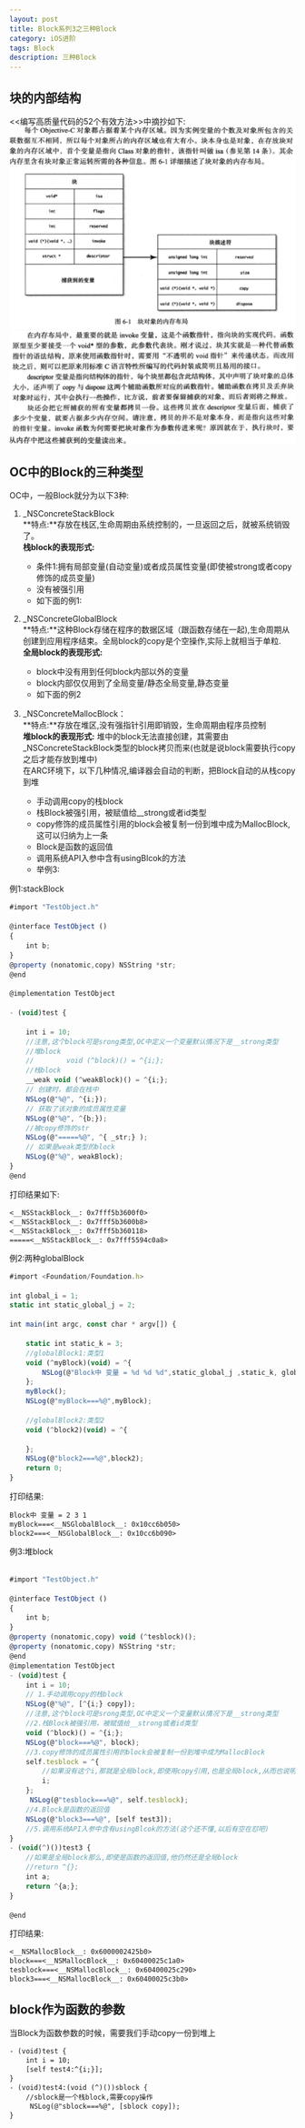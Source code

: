 ```yaml
---
layout: post
title: Block系列3之三种Block
category: iOS进阶
tags: Block
description: 三种Block
---
```

## 块的内部结构
<<编写高质量代码的52个有效方法>>中摘抄如下:
![图一](https://raw.githubusercontent.com/zhoghua123/imgsBed/master/block1.png)
![图二](https://raw.githubusercontent.com/zhoghua123/imgsBed/master/block2.png)
![图三](https://raw.githubusercontent.com/zhoghua123/imgsBed/master/block3.png)
## OC中的Block的三种类型

OC中，一般Block就分为以下3种:

1. _NSConcreteStackBlock    
    **特点:**存放在栈区,生命周期由系统控制的，一旦返回之后，就被系统销毁了。     
    **栈block的表现形式:**
    * 条件1:拥有局部变量(自动变量)或者成员属性变量(即使被strong或者copy修饰的成员变量)
    * 没有被强引用
    * 如下面的例1:
2. _NSConcreteGlobalBlock      
    **特点:**这种Block存储在程序的数据区域（跟函数存储在一起),生命周期从创建到应用程序结束。全局block的copy是个空操作,实际上就相当于单粒.  
    **全局block的表现形式:**
    * block中没有用到任何block内部以外的变量
    * block内部仅仅用到了全局变量/静态全局变量,静态变量
    * 如下面的例2
   
3. _NSConcreteMallocBlock：  
    **特点:**存放在堆区,没有强指针引用即销毁，生命周期由程序员控制  
     **堆block的表现形式:**
     堆中的block无法直接创建，其需要由_NSConcreteStackBlock类型的block拷贝而来(也就是说block需要执行copy之后才能存放到堆中)    
     在ARC环境下，以下几种情况,编译器会自动的判断，把Block自动的从栈copy到堆
    * 手动调用copy的栈block
    * 栈Block被强引用，被赋值给__strong或者id类型
    * copy修饰的成员属性引用的block会被复制一份到堆中成为MallocBlock,这可以归纳为上一条
    * Block是函数的返回值
    * 调用系统API入参中含有usingBlcok的方法
    * 举例3:
    
例1:stackBlock

```javascript
#import "TestObject.h"

@interface TestObject ()
{
    int b;
}
@property (nonatomic,copy) NSString *str;
@end

@implementation TestObject

- (void)test {
    
    int i = 10;
    //注意,这个block可是srong类型,OC中定义一个变量默认情况下是__strong类型
    //堆block
    //        void (^block)() = ^{i;};
    //栈block
    __weak void (^weakBlock)() = ^{i;};
    // 创建时，都会在栈中
    NSLog(@"%@", ^{i;});
    // 获取了该对象的成员属性变量
    NSLog(@"%@", ^{b;});
    //被copy修饰的str
    NSLog(@"=====%@", ^{ _str;} );
    // 如果是weak类型的block
    NSLog(@"%@", weakBlock);
}
@end
```
打印结果如下:
```
<__NSStackBlock__: 0x7fff5b3600f0>
<__NSStackBlock__: 0x7fff5b3600b8>
<__NSStackBlock__: 0x7fff5b360118>
=====<__NSStackBlock__: 0x7fff5594c0a8>
```

例2:两种globalBlock

```javascript
#import <Foundation/Foundation.h>

int global_i = 1;
static int static_global_j = 2;

int main(int argc, const char * argv[]) {
    
    static int static_k = 3;
    //globalBlock1:类型1
    void (^myBlock)(void) = ^{
        NSLog(@"Block中 变量 = %d %d %d",static_global_j ,static_k, global_i);
    };
    myBlock();
    NSLog(@"myBlock===%@",myBlock);
    
    //globalBlock2:类型2
    void (^block2)(void) = ^{
    
    };
    NSLog(@"block2===%@",block2);
    return 0;
}

```
打印结果:
```
Block中 变量 = 2 3 1
myBlock===<__NSGlobalBlock__: 0x10cc6b050>
block2===<__NSGlobalBlock__: 0x10cc6b090>
```
例3:堆block

```javascript

#import "TestObject.h"

@interface TestObject ()
{
    int b;
}
@property (nonatomic,copy) void (^tesblock)();
@property (nonatomic,copy) NSString *str;
@end
@implementation TestObject
- (void)test {
    int i = 10;
    // 1.手动调用copy的栈block
    NSLog(@"%@", [^{i;} copy]);
    //注意,这个block可是srong类型,OC中定义一个变量默认情况下是__strong类型
    //2.栈Block被强引用，被赋值给__strong或者id类型
    void (^block)() = ^{i;};
    NSLog(@"block===%@", block);
    //3.copy修饰的成员属性引用的block会被复制一份到堆中成为MallocBlock
    self.tesblock = ^{
        //如果没有这个i,那就是全局block,即使用copy引用,也是全局block,从而也说明全局block是不可囊转化成堆block
        i;
    };
     NSLog(@"tesblock===%@", self.tesblock);
    //4.Block是函数的返回值
    NSLog(@"block3===%@", [self test3]);
    //5.调用系统API入参中含有usingBlcok的方法(这个还不懂,以后有空在怼吧)
}
- (void(^)())test3 {
    //如果是全局block那么,即使是函数的返回值,他仍然还是全局block
    //return ^{};
    int a;
    return ^{a;};
}

@end
```
打印结果:

```
<__NSMallocBlock__: 0x6000002425b0>
block===<__NSMallocBlock__: 0x60400025c1a0>
tesblock===<__NSMallocBlock__: 0x60400025c290>
block3===<__NSMallocBlock__: 0x60400025c3b0>
```

## block作为函数的参数
当Block为函数参数的时候，需要我们手动copy一份到堆上

```
- (void)test {
    int i = 10;
    [self test4:^{i;}];
}
- (void)test4:(void (^)())sblock {
    //sblock是一个栈block,需要copy操作
     NSLog(@"sblock===%@", [sblock copy]);
}
```



